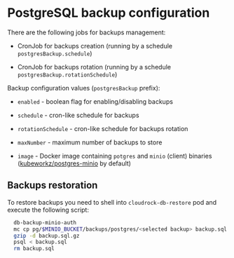 # PostgreSQL backup configuration

There are the following jobs for backups management:

- CronJob for backups creation (running by a schedule `postgresBackup.schedule`)

- CronJob for backups rotation (running by a schedule `postgresBackup.rotationSchedule`)

Backup configuration values (`postgresBackup` prefix):

- `enabled` - boolean flag for enabling/disabling backups

- `schedule` - cron-like schedule for backups

- `rotationSchedule` - cron-like schedule for backups rotation

- `maxNumber` - maximum number of backups to store

- `image` - Docker image containing `potgres` and `minio` (client) binaries
  ([kubeworkz/postgres-minio](https://hub.docker.com/r/kubeworkz/postgres-minio)
  by default)

## Backups restoration

To restore backups you need to shell into `cloudrock-db-restore`
pod and execute the following script:

```bash
  db-backup-minio-auth
  mc cp pg/$MINIO_BUCKET/backups/postgres/<selected backup> backup.sql.gz
  gzip -d backup.sql.gz
  psql < backup.sql
  rm backup.sql
```
